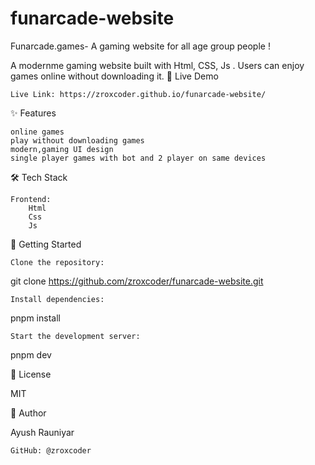 # funarcade-website
Funarcade.games- A gaming website for all age group people !

A modernme gaming website built with Html, CSS, Js . Users can enjoy games online without downloading it.
🚀 Live Demo

    Live Link: https://zroxcoder.github.io/funarcade-website/

✨ Features

    online games 
    play without downloading games
    modern,gaming UI design
    single player games with bot and 2 player on same devices

🛠️ Tech Stack

    Frontend:
        Html
        Css
        Js 
    

🚀 Getting Started

    Clone the repository:

 git clone   https://github.com/zroxcoder/funarcade-website.git

    Install dependencies:

pnpm install

    Start the development server:

pnpm dev



📝 License

MIT


👤 Author

Ayush Rauniyar

    GitHub: @zroxcoder


